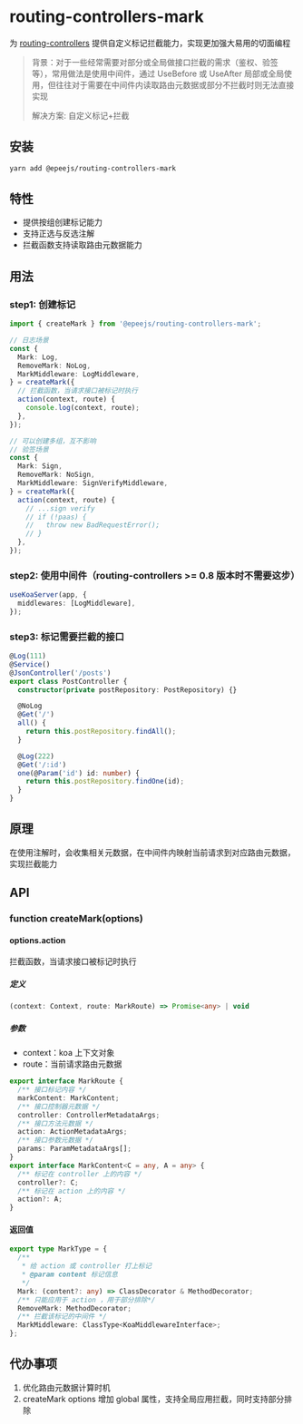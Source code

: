 # routing-controllers-mark

为 [routing-controllers](https://github.com/typestack/routing-controllers) 提供自定义标记拦截能力，实现更加强大易用的切面编程

> 背景：对于一些经常需要对部分或全局做接口拦截的需求（鉴权、验签等），常用做法是使用中间件，通过 UseBefore 或 UseAfter 局部或全局使用，但往往对于需要在中间件内读取路由元数据或部分不拦截时则无法直接实现
>
> 解决方案: 自定义标记+拦截

## 安装

```sh
yarn add @epeejs/routing-controllers-mark
```

## 特性

- 提供按组创建标记能力
- 支持正选与反选注解
- 拦截函数支持读取路由元数据能力

## 用法

### step1: 创建标记

```ts
import { createMark } from '@epeejs/routing-controllers-mark';

// 日志场景
const {
  Mark: Log,
  RemoveMark: NoLog,
  MarkMiddleware: LogMiddleware,
} = createMark({
  // 拦截函数，当请求接口被标记时执行
  action(context, route) {
    console.log(context, route);
  },
});

// 可以创建多组，互不影响
// 验签场景
const {
  Mark: Sign,
  RemoveMark: NoSign,
  MarkMiddleware: SignVerifyMiddleware,
} = createMark({
  action(context, route) {
    // ...sign verify
    // if (!paas) {
    //   throw new BadRequestError();
    // }
  },
});
```

### step2: 使用中间件（routing-controllers >= 0.8 版本时不需要这步）

```ts
useKoaServer(app, {
  middlewares: [LogMiddleware],
});
```

### step3: 标记需要拦截的接口

```ts
@Log(111)
@Service()
@JsonController('/posts')
export class PostController {
  constructor(private postRepository: PostRepository) {}

  @NoLog
  @Get('/')
  all() {
    return this.postRepository.findAll();
  }

  @Log(222)
  @Get('/:id')
  one(@Param('id') id: number) {
    return this.postRepository.findOne(id);
  }
}
```

## 原理

在使用注解时，会收集相关元数据，在中间件内映射当前请求到对应路由元数据，实现拦截能力

## API

### function createMark(options)

#### options.action

拦截函数，当请求接口被标记时执行

##### 定义

```ts
(context: Context, route: MarkRoute) => Promise<any> | void
```

##### 参数

- context：koa 上下文对象
- route：当前请求路由元数据

```ts
export interface MarkRoute {
  /** 接口标记内容 */
  markContent: MarkContent;
  /** 接口控制器元数据 */
  controller: ControllerMetadataArgs;
  /** 接口方法元数据 */
  action: ActionMetadataArgs;
  /** 接口参数元数据 */
  params: ParamMetadataArgs[];
}
export interface MarkContent<C = any, A = any> {
  /** 标记在 controller 上的内容 */
  controller?: C;
  /** 标记在 action 上的内容 */
  action?: A;
}
```

#### 返回值

```ts
export type MarkType = {
  /**
   * 给 action 或 controller 打上标记
   * @param content 标记信息
   */
  Mark: (content?: any) => ClassDecorator & MethodDecorator;
  /** 只能应用于 action ，用于部分排除*/
  RemoveMark: MethodDecorator;
  /** 拦截该标记的中间件 */
  MarkMiddleware: ClassType<KoaMiddlewareInterface>;
};
```

## 代办事项

1. 优化路由元数据计算时机
2. createMark options 增加 global 属性，支持全局应用拦截，同时支持部分排除
